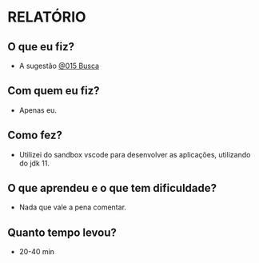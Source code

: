 # RELATÓRIO

## O que eu fiz?

- A sugestão [@015 Busca](https://github.com/qxcodepoo/arcade/tree/master/base/015)

## Com quem eu fiz?

- Apenas eu.

## Como fez?

- Utilizei do sandbox vscode para desenvolver as aplicações, utilizando do jdk 11.

## O que aprendeu e o que tem dificuldade?

- Nada que vale a pena comentar.

## Quanto tempo levou?

- 20-40 min
